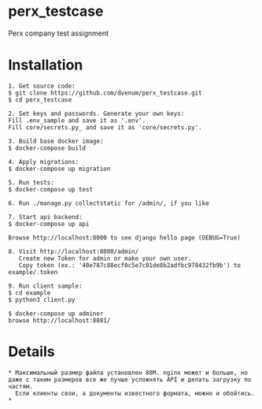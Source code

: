 perx_testcase
=================

Perx company test assignment


Installation
=================

	1. Get source code:
	$ git clone https://github.com/dvenum/perx_testcase.git
	$ cd perx_testcase

	2. Set keys and passwords. Generate your own keys:
	Fill .env_sample and save it as '.env'.
	Fill core/secrets.py_ and save it as 'core/secrets.py'.

	3. Build base docker image:
	$ docker-compose build

	4. Apply migrations:
	$ docker-compose up migration

	5. Run tests:
	$ docker-compose up test

	6. Run ./manage.py collectstatic for /admin/, if you like

	7. Start api backend:
	$ docker-compose up api

	Browse http://localhost:8000 to see django hello page (DEBUG=True)

	8. Visit http://localhost:8000/admin/
	   Create new Token for admin or make your own user.
	   Copy token (ex.: '40e787c88ecf0c5e7c01de8b2adfbc978432fb9b') to example/.token

	9. Run client sample:
	$ cd example
	$ python3 client.py

	$ docker-compose up adminer
	browse http://localhost:8081/


Details
=================

	* Максимальный размер файла установлен 80М. nginx может и больше, но даже с таким размеров все же лучше усложнять API и делать загрузку по частям.
	  Если клиенты свои, а документы известного формата, можно и обойтись.
	*

